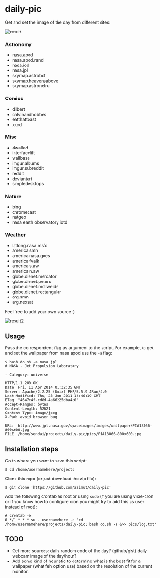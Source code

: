 daily-pic
=========

Get and set the image of the day from different sites:

![result](http://i.imgur.com/V6oPqpS.gif "example")

### Astronomy
* nasa.apod
* nasa.apod.rand
* nasa.iod
* nasa.jpl
* skymap.astrobot
* skymap.heavensabove
* skymap.astronetru

### Comics
* dilbert
* calvinandhobbes
* eatthattoast
* xkcd

### Misc
* 4walled
* interfacelift
* wallbase
* imgur.albums
* imgur.subreddit
* reddit
* deviantart
* simpledesktops
    
### Nature    
* bing
* chromecast
* natgeo
* nasa earth observatory iotd
        
### Weather
*  latlong.nasa.msfc
*  america.smn
*  america.nasa.goes
*  america.fvalk
*  america.s.aw
*  america.n.aw
*  globe.dienet.mercator
*  globe.dienet.peters
*  globe.dienet.mollweide
*  globe.dienet.rectangular
*  arg.smn
*  arg.nexsat

Feel free to add your own source :)

![result2](http://i.imgur.com/uJ2W3Zr.gif "example2")

Usage
-----

Pass the correspondent flag as argument to the script.
For example, to get and set the wallpaper from nasa apod use the ```-a``` flag:

```
$ bash do.sh -a nasa.jpl
# NASA - Jet Propulsion Laboratory

- Category: universe

HTTP/1.1 200 OK
Date: Fri, 11 Apr 2014 01:32:35 GMT
Server: Apache/2.2.25 (Unix) PHP/5.5.9 JRun/4.0
Last-Modified: Thu, 23 Jun 2011 14:46:19 GMT
ETag: "4647c4f-cd8d-4a66225dba4c0"
Accept-Ranges: bytes
Content-Length: 52621
Content-Type: image/jpeg
X-Pad: avoid browser bug

URL:  http://www.jpl.nasa.gov/spaceimages/images/wallpaper/PIA13066-800x600.jpg
FILE: /home/sendai/projects/daily-pic/pics/PIA13066-800x600.jpg
```

Installation steps
------------------

Go to where you want to save this script:
```
$ cd /home/usernamehere/projects
```
Clone this repo (or just download the zip file):
```
$ git clone 'https://github.com/azimut/daily-pic'
```
Add the following crontab as root or using ```sudo``` (if you are using vixie-cron or if you know how to configure cron you might try to add this as user instead of root):
```
# crontab -e
0 */1 * * * su - usernamehere -c 'cd /home/usernamehere/projects/daily-pic; bash do.sh -a &>> pics/log.txt'
```

TODO
----

* Get more sources: daily random code of the day? (github/gist) daily webcam image of the day/hour?
* Add some kind of heuristic to determine what is the best fit for a wallpaper (what feh option use) based on the resolution of the current monitor.

